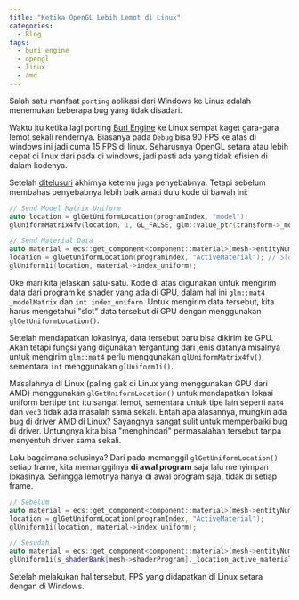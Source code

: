 ```yaml
---
title: "Ketika OpenGL Lebih Lemot di Linux"
categories:
  - Blog
tags:
  - buri engine
  - opengl
  - linux
  - amd
---
```


Salah satu manfaat `porting` aplikasi dari Windows ke Linux adalah menemukan beberapa bug yang tidak disadari.

Waktu itu ketika lagi porting [Buri Engine](https://github.com/ivan-achlaqullah/buri-engine/) ke Linux sempat kaget gara-gara lemot sekali rendernya. Biasanya pada `Debug` bisa 90 FPS ke atas di windows ini jadi cuma 15 FPS di linux. Seharusnya OpenGL setara atau lebih cepat di linux dari pada di windows, jadi pasti ada yang tidak efisien di dalam kodenya.

Setelah [ditelusuri](https://github.com/ivan-achlaqullah/buri-engine/commit/8d83f57e21241a94b4499f3a33bc3d6d46ef6363) akhirnya ketemu juga penyebabnya. Tetapi sebelum membahas penyebabnya lebih baik amati dulu kode di bawah ini:

```c++
// Send Model Matrix Uniform
auto location = glGetUniformLocation(programIndex, "model");
glUniformMatrix4fv(location, 1, GL_FALSE, glm::value_ptr(transform->_modelMatrix));

// Send Material Data
auto material = ecs::get_component<component::material>(mesh->entityNumber);
location = glGetUniformLocation(programIndex, "ActiveMaterial"); // Slow on linux (AMDGPU RX 480)
glUniform1i(location, material->index_uniform);
```

Oke mari kita jelaskan satu-satu. Kode di atas digunakan untuk mengirim data dari program ke shader yang ada di GPU, dalam hal ini `glm::mat4 _modelMatrix` dan `int index_uniform`. Untuk mengirim data tersebut, kita harus mengetahui "slot" data tersebut di GPU dengan menggunakan `glGetUniformLocation()`.

Setelah mendapatkan lokasinya, data tersebut baru bisa dikirim ke GPU. Akan tetapi fungsi yang digunakan tergantung dari jenis datanya misalnya untuk mengirim `glm::mat4` perlu menggunakan `glUniformMatrix4fv()`, sementara `int` menggunakan `glUniform1i()`.

Masalahnya di Linux (paling gak di Linux yang menggunakan GPU dari AMD) menggunakan `glGetUniformLocation()` untuk mendapatkan lokasi uniform bertipe `int` itu sangat lemot, sementara untuk tipe lain seperti `mat4` dan `vec3` tidak ada masalah sama sekali. Entah apa alasannya, mungkin ada bug di driver AMD di Linux? Sayangnya sangat sulit untuk memperbaiki bug di driver. Untungnya kita bisa "menghindari" permasalahan tersebut tanpa menyentuh driver sama sekali.

Lalu bagaimana solusinya? Dari pada memanggil `glGetUniformLocation()` setiap frame, kita memanggilnya **di awal program** saja lalu menyimpan lokasinya. Sehingga lemotnya hanya di awal program saja, tidak di setiap frame.

```c++
// Sebelum
auto material = ecs::get_component<component::material>(mesh->entityNumber);
location = glGetUniformLocation(programIndex, "ActiveMaterial");
glUniform1i(location, material->index_uniform);

// Sesudah
auto material = ecs::get_component<component::material>(mesh->entityNumber);
glUniform1i(s_shaderBank[mesh->shaderProgram]._location_active_material, material->index_uniform);
```

Setelah melakukan hal tersebut, FPS yang didapatkan di Linux setara dengan di Windows.